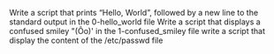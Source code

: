 Write a script that prints “Hello, World”, followed by a new line to the standard output in the 0-hello_world file
Write a script that displays a confused smiley "(Ôo)' in the 1-confused_smiley file
write a script that display the content of the /etc/passwd file
